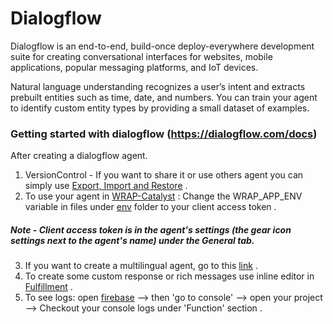 # Dialogflow

Dialogflow is an end-to-end, build-once deploy-everywhere development suite for creating conversational interfaces for websites, mobile applications, popular messaging platforms, and IoT devices.

Natural language understanding recognizes a user’s intent and extracts prebuilt entities such as time, date, and numbers. You can train your agent to identify custom entity types by providing a small dataset of examples.

### Getting started with dialogflow (https://dialogflow.com/docs)

After creating a dialogflow agent. 
1. VersionControl - If you want to share it or use others agent you can simply use  [Export, Import and Restore](https://dialogflow.com/docs/agents/export-import-restore)  .    
2. To use your agent in [WRAP-Catalyst](https://github.com/weathernews/WRAP-Catalyst/tree/prajjwal_chatbot/) : Change the WRAP_APP_ENV variable in files under [env](https://github.com/weathernews/WRAP-Catalyst/tree/prajjwal_chatbot/env) folder to your client access token . 
##### Note - Client access token is in the agent's settings (the gear icon settings next to the agent's name) under the General tab.
3. If you want to create a multilingual agent, go to this [link](https://dialogflow.com/docs/agents/multilingual) .
4. To create some custom response or rich messages use inline editor in [Fulfillment](https://dialogflow.com/docs/fulfillment/configure) .
5. To see logs: open [firebase](https://console.firebase.google.com) --> then 'go to console' --> open your project --> Checkout your console logs under 'Function' section . 
